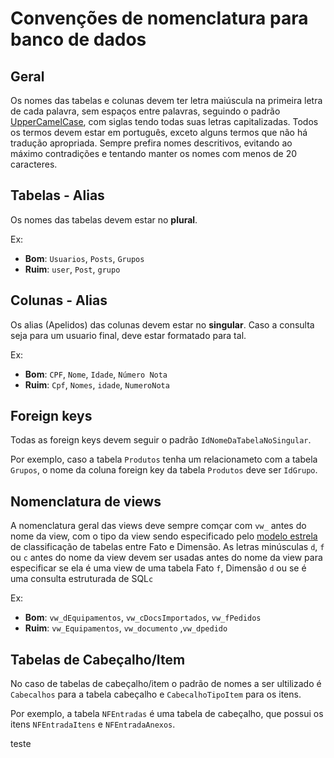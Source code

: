 # Convenções de nomenclatura para banco de dados

## Geral

Os nomes das tabelas e colunas devem ter letra maiúscula na primeira letra de cada palavra, sem espaços entre palavras, seguindo o padrão [UpperCamelCase](https://pt.wikipedia.org/wiki/CamelCase#cite_note-N%C3%A3o-nomeado-xZat-1-7), com siglas tendo todas suas letras capitalizadas. Todos os termos devem estar em português, exceto alguns termos que não há tradução apropriada. 
Sempre prefira nomes descritivos, evitando ao máximo contradições e tentando manter os nomes com menos de 20 caracteres.

## Tabelas - Alias

Os nomes das tabelas devem estar no **plural**.

Ex:
- **Bom**: `Usuarios`, `Posts`, `Grupos`
- **Ruim**: `user`, `Post`, `grupo`

## Colunas - Alias

Os alias (Apelidos) das colunas devem estar no **singular**. Caso a consulta seja para um usuario final, deve estar formatado para tal.

Ex:
- **Bom**: `CPF`, `Nome`, `Idade`, `Número Nota`
- **Ruim**: `Cpf`, `Nomes`, `idade`, `NumeroNota`


## Foreign keys

Todas as foreign keys devem seguir o padrão `IdNomeDaTabelaNoSingular`.

Por exemplo, caso a tabela `Produtos` tenha um relacionameto com a tabela `Grupos`, o nome da coluna foreign key da tabela `Produtos` deve ser `IdGrupo`.

## Nomenclatura de views

A nomenclatura geral das views deve sempre comçar com `vw_` antes do nome da view, com o tipo da view sendo especificado pelo [modelo estrela](https://www.databricks.com/br/glossary/star-schema) de classificação de tabelas entre Fato e Dimensão. As letras minúsculas `d`, `f` ou `c` antes do nome da view devem ser usadas antes do nome da view para especificar se ela é uma view de uma tabela Fato `f`, Dimensão `d` ou se é uma consulta estruturada de SQL`c`

Ex:
- **Bom**: `vw_dEquipamentos`, `vw_cDocsImportados`, `vw_fPedidos`
- **Ruim**: `vw_Equipamentos`, `vw_documento` ,`vw_dpedido`

## Tabelas de Cabeçalho/Item

No caso de tabelas de cabeçalho/item o padrão de nomes a ser ultilizado é `Cabecalhos` para a tabela cabeçalho e `CabecalhoTipoItem` para os itens.

Por exemplo, a tabela `NFEntradas` é uma tabela de cabeçalho, que possui os itens `NFEntradaItens` e `NFEntradaAnexos`.

teste